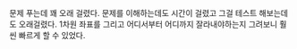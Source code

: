 문제 푸는데 꽤 오래 걸렸다.
문제를 이해하는데도 시간이 걸렸고
그걸 테스트 해보는데도 오래걸렸다.
1차원 좌표를 그리고 어디서부터 어디까지 잘라내야하는지
그려보니 훨씬 빠르게 할 수 있었다.
